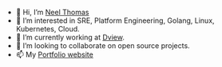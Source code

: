 
- 👋 Hi, I’m [Neel Thomas](https://www.linkedin.com/in/neel-thomas-646a27131/)
- 👀 I’m interested in SRE, Platform Engineering, Golang, Linux, Kubernetes, Cloud.
- 🌱 I’m currently working at [Dview](https://dview.io/).
- 💞️ I’m looking to collaborate on open source projects.
- 📫 My [Portfolio website](https://codeworks.cloud/)

<!---
qdnqn/qdnqn is a ✨ special ✨ repository because its `README.md` (this file) appears on your GitHub profile.
You can click the Preview link to take a look at your changes.
--->
